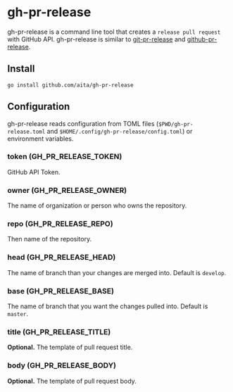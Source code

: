 # gh-pr-release

gh-pr-release is a command line tool that creates a `release pull request` with GitHub API. gh-pr-release is similar to [git-pr-release](https://github.com/motemen/git-pr-release) and [github-pr-release](https://github.com/uiureo/github-pr-release).

## Install

```
go install github.com/aita/gh-pr-release
```

## Configuration

gh-pr-release reads configuration from TOML files (`$PWD/gh-pr-release.toml` and `$HOME/.config/gh-pr-release/config.toml`) or environment variables.

### token (GH_PR_RELEASE_TOKEN)

GitHub API Token.

### owner (GH_PR_RELEASE_OWNER)

The name of organization or person who owns the repository.

### repo (GH_PR_RELEASE_REPO)

Then name of the repository.

### head (GH_PR_RELEASE_HEAD)

The name of branch than your changes are merged into. Default is `develop`.

### base (GH_PR_RELEASE_BASE)

The name of branch that you want the changes pulled into. Default is `master`.

### title (GH_PR_RELEASE_TITLE)

**Optional.** The template of pull request title.

### body (GH_PR_RELEASE_BODY)

**Optional.** The template of pull request body.
